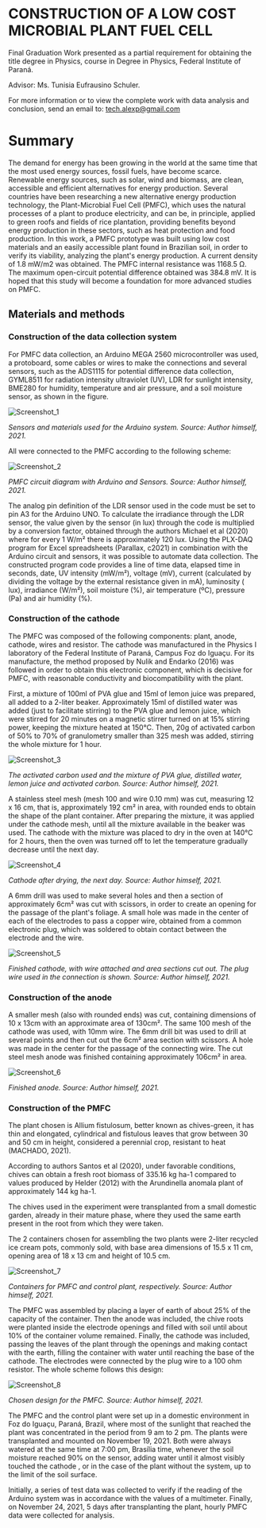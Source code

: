 # CONSTRUCTION OF A LOW COST MICROBIAL PLANT FUEL CELL

Final Graduation Work presented
as a partial requirement for obtaining the title
degree in Physics, course in
Degree in Physics, Federal Institute of
Paraná.

Advisor: Ms. Tunisia Eufrausino Schuler.

For more information or to view the complete work with data analysis and conclusion, send an email to:
tech.alexp@gmail.com

# Summary

The demand for energy has been growing in the world at the same time that the most used energy sources, 
fossil fuels, have become scarce. Renewable energy sources, such as solar, wind and biomass, are clean, 
accessible and efficient alternatives for energy production. Several countries have been researching a 
new alternative energy production technology, the Plant-Microbial Fuel Cell (PMFC), which uses the natural 
processes of a plant to produce electricity, and can be, in principle, applied to green roofs and fields of 
rice plantation, providing benefits beyond energy production in these sectors, such as heat protection and 
food production. In this work, a PMFC prototype was built using low cost materials and an easily accessible 
plant found in Brazilian soil, in order to verify its viability, analyzing the plant's energy production. 
A current density of 1.8 mW/m2 was obtained. The PMFC internal resistance was 1168.5 Ω. 
The maximum open-circuit potential difference obtained was 384.8 mV. It is hoped that this study will become
 a foundation for more advanced studies on PMFC.

## Materials and methods

### Construction of the data collection system

For PMFC data collection, an Arduino MEGA 2560 microcontroller was used, a protoboard, some cables or wires 
to make the connections and several sensors, such as the ADS1115 for potential difference data collection, 
GYML8511 for radiation intensity ultraviolet (UV), LDR for sunlight intensity, BME280 for humidity, 
temperature and air pressure, and a soil moisture sensor, as shown in the figure.

![Screenshot_1](https://user-images.githubusercontent.com/108704114/209579089-26262f73-09c7-4467-9305-095fb1f0870d.png)

*Sensors and materials used for the Arduino system.
Source: Author himself, 2021.*

All were connected to the PMFC according to the following scheme:

![Screenshot_2](https://user-images.githubusercontent.com/108704114/209579397-86649111-ab8f-42c4-94e3-67aae61facb8.png)

*PMFC circuit diagram with Arduino and Sensors.
Source: Author himself, 2021.*

The analog pin definition of the LDR sensor used in the code must be set to pin A3 for the Arduino UNO. 
To calculate the irradiance through the LDR sensor, the value given by the sensor (in lux) through the code 
is multiplied by a conversion factor, obtained through the authors Michael et al (2020) where for every 
1 W/m² there is approximately 120 lux.
Using the PLX-DAQ program for Excel spreadsheets (Parallax, c2021) in combination with the Arduino circuit 
and sensors, it was possible to automate data collection. The constructed program code provides a line of 
time data, elapsed time in seconds, date, UV intensity (mW/m²), voltage (mV), current (calculated by dividing 
the voltage by the external resistance given in mA), luminosity ( lux), irradiance (W/m²), soil moisture (%), 
air temperature (ºC), pressure (Pa) and air humidity (%).

### Construction of the cathode

The PMFC was composed of the following components: plant, anode, cathode, wires and resistor. The cathode 
was manufactured in the Physics I laboratory of the Federal Institute of Paraná, Campus Foz do Iguaçu. 
For its manufacture, the method proposed by Nulik and Endarko (2016) was followed in order to obtain this 
electronic component, which is decisive for PMFC, with reasonable conductivity and biocompatibility with 
the plant.

First, a mixture of 100ml of PVA glue and 15ml of lemon juice was prepared, all added to a 2-liter beaker. 
Approximately 15ml of distilled water was added (just to facilitate stirring) to the PVA glue and lemon 
juice, which were stirred for 20 minutes on a magnetic stirrer turned on at 15% stirring power, keeping 
the mixture heated at 150°C.
Then, 20g of activated carbon of 50% to 70% of granulometry smaller than 325 mesh was added, stirring the 
whole mixture for 1 hour.

![Screenshot_3](https://user-images.githubusercontent.com/108704114/209579093-5b425104-0663-4d5f-8f85-04339d318270.png)

*The activated carbon used and the mixture of PVA glue, distilled water, lemon juice and activated carbon.
Source: Author himself, 2021.*

A stainless steel mesh (mesh 100 and wire 0.10 mm) was cut, measuring 12 x 16 cm, that is, approximately 
192 cm² in area, with rounded ends to obtain the shape of the plant container. After preparing the mixture, 
it was applied under the cathode mesh, until all the mixture available in the beaker was used. The cathode 
with the mixture was placed to dry in the oven at 140°C for 2 hours, then the oven was turned off to let the 
temperature gradually decrease until the next day.

![Screenshot_4](https://user-images.githubusercontent.com/108704114/209579094-3642d322-4210-4279-8eb0-ddc5c911cfd8.png)

*Cathode after drying, the next day.
Source: Author himself, 2021.*

A 6mm drill was used to make several holes and then a section of approximately 6cm² was cut with scissors, 
in order to create an opening for the passage of the plant's foliage. A small hole was made in the center 
of each of the electrodes to pass a copper wire, obtained from a common electronic plug, which was soldered 
to obtain contact between the electrode and the wire.

![Screenshot_5](https://user-images.githubusercontent.com/108704114/209579095-4f475101-9d34-499c-86fd-421907a5aecf.png)

*Finished cathode, with wire attached and area sections cut out. The plug wire used in the connection is shown.
Source: Author himself, 2021.*

### Construction of the anode

A smaller mesh (also with rounded ends) was cut, containing dimensions of 10 x 13cm with an approximate area 
of 130cm². The same 100 mesh of the cathode was used, with 10mm wire. The 6mm drill bit was used to drill at 
several points and then cut out the 6cm² area section with scissors. A hole was made in the center for the 
passage of the connecting wire. The cut steel mesh anode was finished containing approximately 106cm² in area.

![Screenshot_6](https://user-images.githubusercontent.com/108704114/209579097-fc55c903-aa61-4d40-bfcb-4781400a28bf.png)

*Finished anode.
Source: Author himself, 2021.*

### Construction of the PMFC

The plant chosen is Allium fistulosum, better known as chives-green, it has thin and elongated, cylindrical 
and fistulous leaves that grow between 30 and 50 cm in height, considered a perennial crop, resistant to 
heat (MACHADO, 2021).

According to authors Santos et al (2020), under favorable conditions, chives can obtain a fresh root biomass 
of 335.16 kg ha-1 compared to values produced by Helder (2012) with the Arundinella anomala plant of 
approximately 144 kg ha-1.

The chives used in the experiment were transplanted from a small domestic garden, already in their mature 
phase, where they used the same earth present in the root from which they were taken.

The 2 containers chosen for assembling the two plants were 2-liter recycled ice cream pots, commonly sold, 
with base area dimensions of 15.5 x 11 cm, opening area of 18 x 13 cm and height of 10.5 cm.

![Screenshot_7](https://user-images.githubusercontent.com/108704114/209579099-f1a4cc00-6f1b-4284-aa28-e93330b80330.png)

*Containers for PMFC and control plant, respectively.
Source: Author himself, 2021.*

The PMFC was assembled by placing a layer of earth of about 25% of the capacity of the container. 
Then the anode was included, the chive roots were planted inside the electrode openings and filled with 
soil until about 10% of the container volume remained. Finally, the cathode was included, passing the 
leaves of the plant through the openings and making contact with the earth, filling the container with 
water until reaching the base of the cathode. The electrodes were connected by the plug wire to a 100 ohm 
resistor. The whole scheme follows this design:

![Screenshot_8](https://user-images.githubusercontent.com/108704114/209579101-7238aec9-677a-4562-b441-af91f00978f0.png)

*Chosen design for the PMFC.
Source: Author himself, 2021.*

The PMFC and the control plant were set up in a domestic environment in Foz do Iguaçu, Paraná, Brazil, 
where most of the sunlight that reached the plant was concentrated in the period from 9 am to 2 pm. The 
plants were transplanted and mounted on November 19, 2021. Both were always watered at the same time at 
7:00 pm, Brasília time, whenever the soil moisture reached 90% on the sensor, adding water until it almost 
visibly touched the cathode , or in the case of the plant without the system, up to the limit of the soil 
surface.

Initially, a series of test data was collected to verify if the reading of the Arduino system was in 
accordance with the values of a multimeter. Finally, on November 24, 2021, 5 days after transplanting 
the plant, hourly PMFC data were collected for analysis.